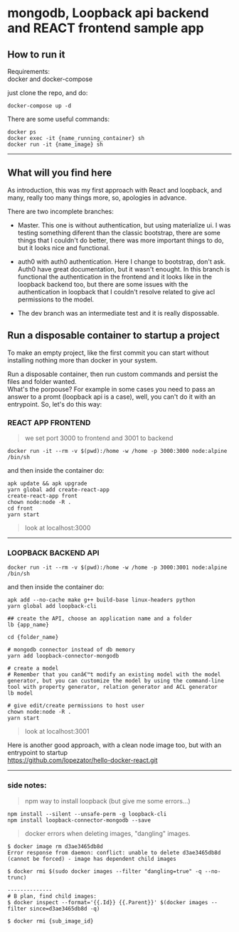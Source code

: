 # mongodb, Loopback api backend and REACT frontend sample app

## How to run it
Requirements:  
docker and docker-compose  

just clone the repo, and do:  
```
docker-compose up -d
```
There are some useful commands:
```
docker ps
docker exec -it {name_running_container} sh
docker run -it {name_image} sh
```

-------------------------------------------
## What will you find here
As introduction, this was my first approach with React and loopback, and many, really too many things more, so, apologies in advance.  
  
There are two incomplete branches:  
- Master. This one is without authentication, but using materialize ui. I was testing something diferent than the classic bootstrap, there are some things that I couldn't do better, there was more important things to do, but it looks nice and functional.  
  
- auth0 with auth0 authentication. Here I change to bootstrap, don't ask. Auth0 have great documentation, but it wasn't enought. In this branch is functional the authentication in the frontend and it looks like in the loopback backend too, but there are some issues with the authentication in loopback that I couldn't resolve related to give acl permissions to the model.  
  
- The dev branch was an intermediate test and it is really dispossable.  


## Run a disposable container to startup a project
To make an empty project, like the first commit you can start without installing nothing more than docker in your system.  

Run a disposable container, then run custom commands and persist the files and folder wanted.  
What's the porpouse? For example in some cases you need to pass an answer to a promt (loopback api is a case), well, you can't do it with an entrypoint. So, let's do this way:

### REACT APP FRONTEND
> we set port 3000 to frontend and 3001 to backend
```
docker run -it --rm -v $(pwd):/home -w /home -p 3000:3000 node:alpine /bin/sh
```
and then inside the container do:  
```
apk update && apk upgrade
yarn global add create-react-app
create-react-app front
chown node:node -R .
cd front
yarn start
```
> look at localhost:3000

-------------------------------------------
### LOOPBACK BACKEND API
```
docker run -it --rm -v $(pwd):/home -w /home -p 3000:3001 node:alpine /bin/sh
```

and then inside the container do:  
```
apk add --no-cache make g++ build-base linux-headers python
yarn global add loopback-cli  

## create the API, choose an application name and a folder
lb {app_name}

cd {folder_name}

# mongodb connector instead of db memory
yarn add loopback-connector-mongodb

# create a model
# Remember that you canâ€™t modify an existing model with the model generator, but you can customize the model by using the command-line tool with property generator, relation generator and ACL generator
lb model

# give edit/create permissions to host user
chown node:node -R .
yarn start
```

> look at localhost:3001

Here is another good approach, with a clean node image too, but with an entrypoint to startup  
https://github.com/lopezator/hello-docker-react.git

************
### side notes:
> npm way to install loopback (but give me some errors...)
```
npm install --silent --unsafe-perm -g loopback-cli
npm install loopback-connector-mongodb --save
```


> docker errors when deleting images, "dangling" images.

```
$ docker image rm d3ae3465db8d
Error response from daemon: conflict: unable to delete d3ae3465db8d (cannot be forced) - image has dependent child images

$ docker rmi $(sudo docker images --filter "dangling=true" -q --no-trunc)

--------------
# B plan, find child images:
$ docker inspect --format='{{.Id}} {{.Parent}}' $(docker images --filter since=d3ae3465db8d -q)

$ docker rmi {sub_image_id}
```

